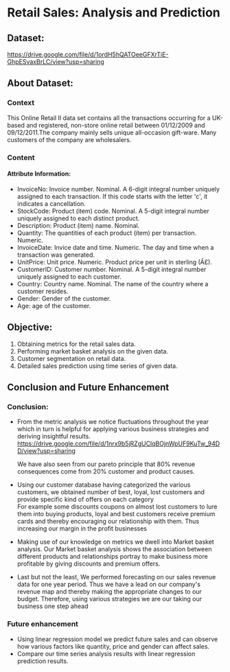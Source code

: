 # Retail Sales: Analysis and Prediction

## Dataset:
https://drive.google.com/file/d/1ordH5hQATOeeGFXrTiE-GhpESvaxBrLC/view?usp=sharing

## About Dataset:
### Context
This Online Retail II data set contains all the transactions occurring for a UK-based and registered, non-store online retail between 01/12/2009 and 09/12/2011.The company mainly sells unique all-occasion gift-ware. Many customers of the company are wholesalers.

### Content
#### Attribute Information:

- InvoiceNo: Invoice number. Nominal. A 6-digit integral number uniquely assigned to each transaction. If this code starts with the letter 'c', it indicates a cancellation.
- StockCode: Product (item) code. Nominal. A 5-digit integral number uniquely assigned to each distinct product.
- Description: Product (item) name. Nominal.
- Quantity: The quantities of each product (item) per transaction. Numeric.
- InvoiceDate: Invice date and time. Numeric. The day and time when a transaction was generated.
- UnitPrice: Unit price. Numeric. Product price per unit in sterling (Â£).
- CustomerID: Customer number. Nominal. A 5-digit integral number uniquely assigned to each customer.
- Country: Country name. Nominal. The name of the country where a customer resides.
- Gender: Gender of the customer.
- Age: age of the customer.

## Objective:

1. Obtaining metrics for the retail sales data.
2. Performing market basket analysis on the given data.
3. Customer segmentation on retail data.
4. Detailed sales prediction using time series of given data.

## Conclusion and Future Enhancement

### Conclusion:
- From the metric analysis we notice fluctuations throughout the year which in
turn is helpful for applying various business strategies and deriving insightful
results.<br>
https://drive.google.com/file/d/1nrx9b5jRZgUClqBOjnWpUF9KuTw_94DD/view?usp=sharing

  We have also seen from our pareto principle that 80% revenue consequences
come from 20% customer and product causes.
- Using our customer database having categorized the various customers, we
obtained number of best, loyal, lost customers and provide specific kind of
offers on each category<br>
For example some discounts coupons on almost lost customers to lure them
into buying products, loyal and best customers receive premium cards and
thereby encouraging our relationship with them.
Thus increasing our margin in the profit businesses
- Making use of our knowledge on metrics we dwell into Market basket
analysis. Our Market basket analysis shows the association between different
products and relationships portray to make business more profitable by giving
discounts and premium offers.
- Last but not the least, We performed forecasting on our sales revenue data
for one year period. Thus we have a lead on our company's revenue map and
thereby making the appropriate changes to our budget.
Therefore, using various strategies we are our taking our business one step
ahead

### Future enhancement
- Using linear regression model we predict future sales and can observe
how various factors like quantity, price and gender can affect sales.
- Compare our time series analysis results with linear regression
prediction results.
